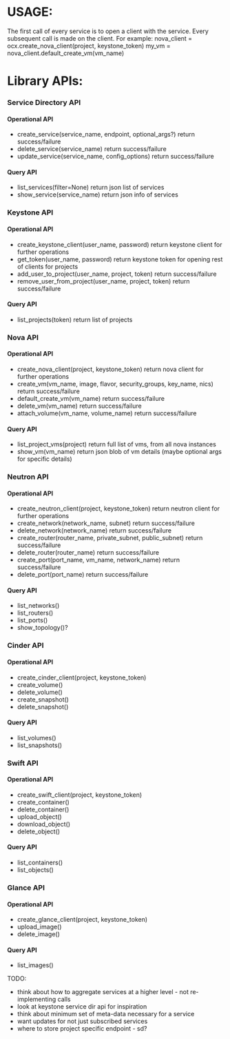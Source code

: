 # USAGE:
The first call of every service is to open a client with the service.
Every subsequent call is made on the client. For example:
nova_client = ocx.create_nova_client(project, keystone_token)
my_vm = nova_client.default_create_vm(vm_name)

# Library APIs:
### Service Directory API
#### Operational API 
* create_service(service_name, endpoint, optional_args?)
    return success/failure
* delete_service(service_name)
    return success/failure
* update_service(service_name, config_options)
    return success/failure

#### Query API 
* list_services(filter=None)
    return json list of services
* show_service(service_name)
    return json info of services


### Keystone API
#### Operational API 
* create_keystone_client(user_name, password)
    return keystone client for further operations
* get_token(user_name, password)
    return keystone token for opening rest of clients for projects
* add_user_to_project(user_name, project, token)
    return success/failure
* remove_user_from_project(user_name, project, token) 
    return success/failure

#### Query API 
* list_projects(token)
    return list of projects

### Nova API
#### Operational API 
* create_nova_client(project, keystone_token)
    return nova client for further operations
* create_vm(vm_name, image, flavor, security_groups, key_name, nics)
    return success/failure
* default_create_vm(vm_name)
    return success/failure
* delete_vm(vm_name)
    return success/failure
* attach_volume(vm_name, volume_name) 
    return success/failure

#### Query API 
* list_project_vms(project)
    return full list of vms, from all nova instances
* show_vm(vm_name)
    return json blob of vm details (maybe optional args for specific details)

### Neutron API
#### Operational API 
* create_neutron_client(project, keystone_token)
    return neutron client for further operations
* create_network(network_name, subnet)
    return success/failure
* delete_network(network_name)
    return success/failure
* create_router(router_name, private_subnet, public_subnet)
    return success/failure
* delete_router(router_name)
    return success/failure
* create_port(port_name, vm_name, network_name)
    return success/failure
* delete_port(port_name)
    return success/failure

#### Query API 
* list_networks()
* list_routers()
* list_ports()
* show_topology()?

### Cinder API
#### Operational API 
* create_cinder_client(project, keystone_token)
* create_volume()
* delete_volume()
* create_snapshot()
* delete_snapshot()

#### Query API 
* list_volumes()
* list_snapshots()

### Swift API
#### Operational API 
* create_swift_client(project, keystone_token)
* create_container()
* delete_container()
* upload_object()
* download_object()
* delete_object()

#### Query API
* list_containers()
* list_objects()

### Glance API
#### Operational API 
* create_glance_client(project, keystone_token)
* upload_image()
* delete_image()

#### Query API
* list_images()

TODO:

- think about how to aggregate services at a higher level - not re-implementing calls
- look at keystone service dir api for inspiration
- think about minimum set of meta-data necessary for a service
- want updates for not just subscribed services
- where to store project specific endpoint - sd?
